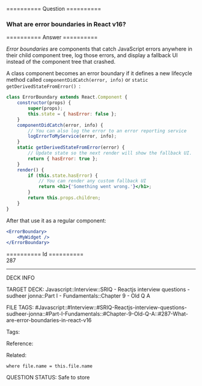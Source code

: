 ========== Question ==========  

### What are error boundaries in React v16?  

========== Answer ==========  

_Error boundaries_ are components that catch JavaScript errors anywhere in their child component tree, log those errors, and display a fallback UI instead of the component tree that crashed.

A class component becomes an error boundary if it defines a new lifecycle method called `componentDidCatch(error, info)` or `static getDerivedStateFromError() `:

```jsx
class ErrorBoundary extends React.Component {
    constructor(props) {
        super(props);
        this.state = { hasError: false };
    }
    componentDidCatch(error, info) {
        // You can also log the error to an error reporting service
        logErrorToMyService(error, info);
    }
    static getDerivedStateFromError(error) {
        // Update state so the next render will show the fallback UI.
        return { hasError: true };
    }
    render() {
        if (this.state.hasError) {
            // You can render any custom fallback UI
            return <h1>{'Something went wrong.'}</h1>;
        }
        return this.props.children;
    }
}
```

After that use it as a regular component:

```jsx
<ErrorBoundary>
    <MyWidget />
</ErrorBoundary>
```

========== Id ==========  
287

---

DECK INFO

TARGET DECK: Javascript::Interview::SRIQ - Reactjs interview questions - sudheer jonna::Part I - Fundamentals::Chapter 9 - Old Q A

FILE TAGS: #Javascript::#Interview::#SRIQ-Reactjs-interview-questions-sudheer-jonna::#Part-I-Fundamentals::#Chapter-9-Old-Q-A::#287-What-are-error-boundaries-in-react-v16

Tags:

Reference:

Related:

```dataview
where file.name = this.file.name
```
QUESTION STATUS: Safe to store
